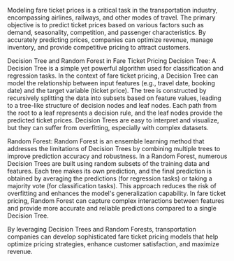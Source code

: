 

Modeling fare ticket prices is a critical task in the transportation industry, encompassing airlines, railways, and other modes of travel. The primary objective is to predict ticket prices based on various 
factors such as demand, seasonality, competition, and passenger characteristics. By accurately predicting prices, companies can optimize revenue, manage inventory, and provide competitive pricing to attract customers.

Decision Tree and Random Forest in Fare Ticket Pricing
Decision Tree: A Decision Tree is a simple yet powerful algorithm used for classification and regression tasks. In the context of fare ticket pricing, a Decision Tree can model the relationship between input 
features (e.g., travel date, booking date) and the target variable (ticket price). The tree is constructed by recursively splitting the data into subsets based on feature values, leading to a tree-like structure of 
decision nodes and leaf nodes. Each path from the root to a leaf represents a decision rule, and the leaf nodes provide the predicted ticket prices. Decision Trees are easy to interpret and visualize, but they can 
suffer from overfitting, especially with complex datasets.

Random Forest: Random Forest is an ensemble learning method that addresses the limitations of Decision Trees by combining multiple trees to improve prediction accuracy and robustness. 
In a Random Forest, numerous Decision Trees are built using random subsets of the training data and features. Each tree makes its own prediction, and the final prediction is obtained by 
averaging the predictions (for regression tasks) or taking a majority vote (for classification tasks). This approach reduces the risk of overfitting and enhances the model's generalization capability. 
In fare ticket pricing, Random Forest can capture complex interactions between features and provide more accurate and reliable predictions compared to a single Decision Tree.

By leveraging Decision Trees and Random Forests, transportation companies can develop sophisticated fare ticket pricing models that help optimize pricing strategies, enhance customer satisfaction, and maximize revenue.






